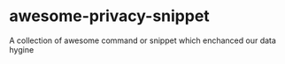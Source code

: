 # awesome-privacy-snippet
A collection of awesome command or snippet which enchanced our data hygine 
